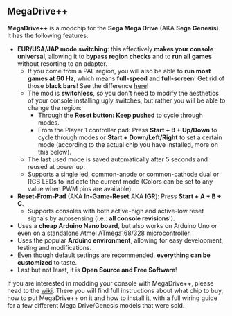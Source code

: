## MegaDrive++

**MegaDrive++** is a modchip for the **Sega Mega Drive** (AKA **Sega Genesis**). It has the following features:

- **EUR/USA/JAP mode switching**: this effectively **makes your console universal**, allowing it to **bypass region checks** and to **run all games** without resorting to an adapter.
  - If you come from a PAL region, you will also be able to **run most games at 60 Hz**, which means **full-speed** and **full-screen**! Get rid of those **black bars**! See the difference [here](https://youtu.be/X1CW8Da8i1o)!
  - The mod is **switchless**, so you don't need to modify the aesthetics of your console installing ugly switches, but rather you will be able to change the region:
    - Through the **Reset button: Keep pushed** to cycle through modes.
    - From the Player 1 controller pad: Press **Start + B + Up/Down** to cycle through modes or **Start + Down/Left/Right** to set a certain mode (according to the actual chip you have installed, more on this below).
  - The last used mode is saved automatically after 5 seconds and reused at power up.
  - Supports a single led, common-anode or common-cathode dual or RGB LEDs to indicate the current mode (Colors can be set to any value when PWM pins are available).
- **Reset-From-Pad** (AKA **In-Game-Reset** AKA **IGR**): Press **Start + A + B + C**.
  - Supports consoles with both active-high and active-low reset signals by
autosensing (i.e.: **all console revisions**!).
- Uses a **cheap Arduino Nano board**, but also works on Arduino Uno or even on a standalone Atmel ATmega168/328 microcontroller.
- Uses the popular **Arduino environment**, allowing for easy development, testing and modifications.
- Even though default settings are recommended, **everything can be customized** to taste.
- Last but not least, it is **Open Source and Free Software**!

If you are interested in modding your console with MegaDrive++, please head to the [wiki](https://github.com/SukkoPera/MegaDrivePlusPlus/wiki). There you will find full instructions about what chip to buy, how to put MegaDrive++ on it and how to install it, with a full wiring guide for a few different Mega Drive/Genesis models that were sold.
